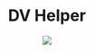 <h1 align="center">DV Helper</h1>

<p align="center"><img src="https://img.shields.io/badge/Licence-MIT-green.svg?style=for-the-badge&&logo=github" /></p>
